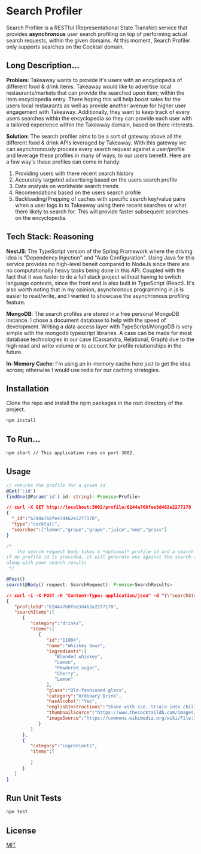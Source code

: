 # Search Profiler

Search Profiler is a RESTful (Representational State Transfer) service that provides **asynchronous** user search profiling on top of performing actual search requests, within the given domains. At this moment, Search Profiler only supports searches on the Cocktail domain.

## Long Description...
**Problem**: Takeaway wants to provide it's users with an encyclopedia of different food & drink items. Takeaway would like to advertise local restaurants/markets that can provide the searched upon item; within the item encyclopedia entry. There hoping this will help boost sales for the users local restaurants as well as provide another avenue for higher user engagement with Takeaway. Additionally, they want to keep track of every users searches within the encyclopedia so they can provide each user with a tailored experience within the Takeaway domain, based on there interests.

**Solution**: The search profiler aims to be a sort of gateway above all the different food & drink APIs leveraged by Takeaway. With this gateway we can asynchronously process every search request against a user/profile and leverage these profiles in many of ways, to our users benefit. Here are a few way's these profiles can come in handy:

1. Providing users with there recent search history
2. Accurately targeted advertising based on the users search profile
3. Data analysis on worldwide search trends
4. Recomendations based on the users search profile
5. Backloading/Prepping of caches with specific search key/value pairs when a user logs in to Takeaway using there recent searches or what there likely to search for. This will provide faster subsequent searches on the encyclopedia.

## Tech Stack: Reasoning
**NestJS**: The TypeScript version of the Spring Framework where the driving idea is "Dependency Injection" and "Auto Configuration". Using Java for this service provides no high-level beneit compared to NodeJs since there are no computationally heavy tasks being done in this API. Coupled with the fact that it was faster to do a full stack project without having to switch language contexts, since the front end is also built in TypeScript (React). It's also worth noting that in my opinion, asynchronous programming in js is easier to read/write, and I wanted to showcase the asynchronous profiling feature.

**MongoDB**: The search profiles are stored in a free personal MongoDB instance. I chose a document database to help with the speed of  development. Writing a data access layer with TypeScript/MongoDB is very simple with the mongodb typescript libraries. A case can be made for most database technologies in our case (Cassandra, Relational, Graph) due to the high read and write volume or to account for profile relationships in the future. 

**In-Memory Cache**: I'm using an in-memory cache here just to get the idea across; otherwise I would use redis for our caching strategies.

## Installation

Clone the repo and install the npm packages in the root directory of the project.

```bash
npm install
```

## To Run...
```bash
npm start // This application runs on port 3002.
```

## Usage

```typescript
// returns the profile for a given id
@Get(':id')
findOne(@Param('id') id: string): Promise<Profile>
```
```json
// curl -X GET http://localhost:3002/profile/6244a768fee3d462e2277178
{
  "_id":"6244a768fee3d462e2277178",
  "type":"cocktail",
  "searches":["lemon","grape","grape","juice","eom","grass"]
}
```

```typescript
/* 
    the search request body takes a *optional* profile id and a search query (type, category, searchString)
if no profile id is provided, it will generate one against the search and return a profile id
along with your search results
 */

@Post()
search(@Body() request: SearchRequest): Promise<SearchResults> 
```

```json
// curl -i -X POST -H "Content-Type: application/json" -d "{\"searchStr\": \"whiskey so\", \"type\": \"cocktail\", \"category\": \"all\", \"profileId\": \"6244a768fee3d462e2277178\"}" http://localhost:3002/search
{
   "profileId":"6244a768fee3d462e2277178",
   "searchItems":[
      {
         "category":"drinks",
         "items":[
            {
               "id":"11004",
               "name":"Whiskey Sour",
               "ingredients":[
                  "Blended whiskey",
                  "Lemon",
                  "Powdered sugar",
                  "Cherry",
                  "Lemon"
               ],
               "glass":"Old-fashioned glass",
               "category":"Ordinary Drink",
               "hasAlcohol":"Yes",
               "englishInstructions":"Shake with ice. Strain into chilled glass, garnish and serve. If served 'On the rocks', strain ingredients into old-fashioned glass filled with ice.",
               "thumbnailSource":"https://www.thecocktaildb.com/images/media/drink/hbkfsh1589574990.jpg",
               "imageSource":"https://commons.wikimedia.org/wiki/File:15-09-26-RalfR-WLC-0191.jpg"
            }
         ]
      },
      {
         "category":"ingredients",
         "items":[
            
         ]
      }
   ]
}
```

## Run Unit Tests
```bash
npm test
```

## License
[MIT](https://choosealicense.com/licenses/mit/)
